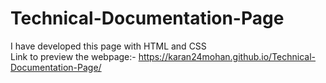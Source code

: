 # Technical-Documentation-Page
I have developed this page with HTML and CSS
<br/>
Link to preview the webpage:- https://karan24mohan.github.io/Technical-Documentation-Page/
